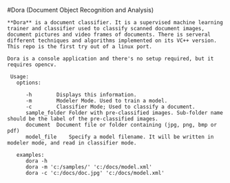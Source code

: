 #Dora (Document Object Recognition and Analysis)
    
    **Dora** is a document classifier. It is a supervised machine learning trainer and classifier used to classify scanned document images, document pictures and video frames of documents. There is serveral different techniques and algorithms implemented on its VC++ version. This repo is the first try out of a linux port.
    
    Dora is a console application and there's no setup required, but it requires opencv.
    
```
 Usage:
   options:
   
      -h      	Displays this information.
      -m      	Modeler Mode. Used to train a model.
      -c      	Classifier Mode; Used to classify a document.
      sample_folder	Folder with pre-classified images. Sub-folder name should be the label of the pre-classified images.
      document 	Document file or folder containing (jpg, png, bmp or pdf)
      model_file  	Specify a model filename. It will be written in modeler mode, and read in classifier mode.

   examples:
      dora -h
      dora -m 'c:/samples/' 'c:/docs/model.xml'
      dora -c 'c:/docs/doc.jpg' 'c:/docs/model.xml'
